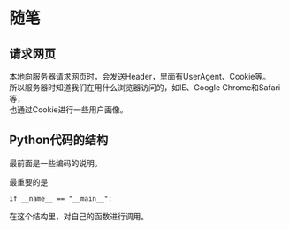 # 随笔

## 请求网页

本地向服务器请求网页时，会发送Header，里面有UserAgent、Cookie等。  
所以服务器时知道我们在用什么浏览器访问的，如IE、Google Chrome和Safari等，  
也通过Cookie进行一些用户画像。

## Python代码的结构

最前面是一些编码的说明。

最重要的是

    if __name__ == "__main__":

在这个结构里，对自己的函数进行调用。
